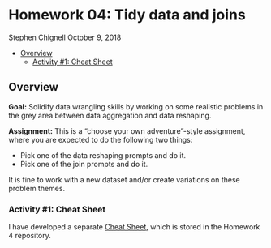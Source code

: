 Homework 04: Tidy data and joins
================
Stephen Chignell
October 9, 2018

-   [Overview](#overview)
    -   [Activity \#1: Cheat Sheet](#activity-1-cheat-sheet)

Overview
--------

**Goal:** Solidify data wrangling skills by working on some realistic problems in the grey area between data aggregation and data reshaping.

**Assignment:** This is a “choose your own adventure”-style assignment, where you are expected to do the following two things:

-   Pick one of the data reshaping prompts and do it.
-   Pick one of the join prompts and do it.

It is fine to work with a new dataset and/or create variations on these problem themes.

### Activity \#1: Cheat Sheet

I have developed a separate [Cheat Sheet](https://github.com/STAT545-UBC-students/hw04-schignel/blob/master/Reshaping_in_tidyR_-_cheat_sheet.md), which is stored in the Homework 4 repository.

